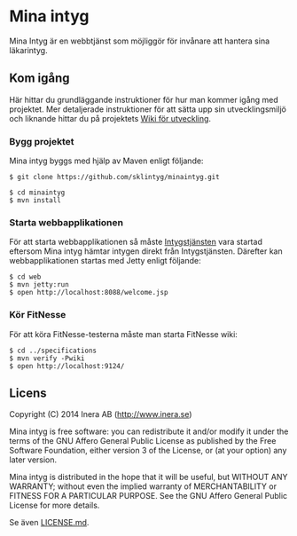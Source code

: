 # Mina intyg
Mina Intyg är en webbtjänst som möjliggör för invånare att hantera sina läkarintyg.

## Kom igång
Här hittar du grundläggande instruktioner för hur man kommer igång med projektet. Mer detaljerade instruktioner för att sätta upp sin utvecklingsmiljö och liknande hittar du på projektets [Wiki för utveckling](https://github.com/sklintyg/common/wiki).

### Bygg projektet
Mina intyg byggs med hjälp av Maven enligt följande:
```
$ git clone https://github.com/sklintyg/minaintyg.git

$ cd minaintyg
$ mvn install
```

### Starta webbapplikationen
För att starta webbapplikationen så måste [Intygstjänsten](https://github.com/sklintyg/intygstjanst)  vara startad eftersom Mina intyg hämtar intygen direkt från Intygstjänsten. Därefter kan webbapplikationen startas med Jetty enligt följande:
```
$ cd web
$ mvn jetty:run
$ open http://localhost:8088/welcome.jsp
```

### Kör FitNesse
För att köra FitNesse-testerna måste man starta FitNesse wiki:
```
$ cd ../specifications
$ mvn verify -Pwiki
$ open http://localhost:9124/
```

## Licens
Copyright (C) 2014 Inera AB (http://www.inera.se)

Mina intyg is free software: you can redistribute it and/or modify it under the terms of the GNU Affero General Public License as published by the Free Software Foundation, either version 3 of the License, or (at your option) any later version.

Mina intyg is distributed in the hope that it will be useful, but WITHOUT ANY WARRANTY; without even the implied warranty of MERCHANTABILITY or FITNESS FOR A PARTICULAR PURPOSE.  See the GNU Affero General Public License for more details.

Se även [LICENSE.md](https://github.com/sklintyg/minaintyg/blob/master/LICENSE.md). 
